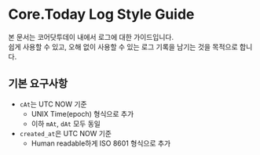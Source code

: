 # Core.Today Log Style Guide

본 문서는 코어닷투데이 내에서 로그에 대한 가이드입니다.  
쉽게 사용할 수 있고, 오해 없이 사용할 수 있는 로그 기록을 남기는 것을 목적으로 합니다.

## 기본 요구사항

-   `cAt`는 UTC NOW 기준
    -   UNIX Time(epoch) 형식으로 추가
    -   이하 `mAt`, `dAt` 모두 동일
-   `created_at`은 UTC NOW 기준
    -   Human readable하게 ISO 8601 형식으로 추가
    
